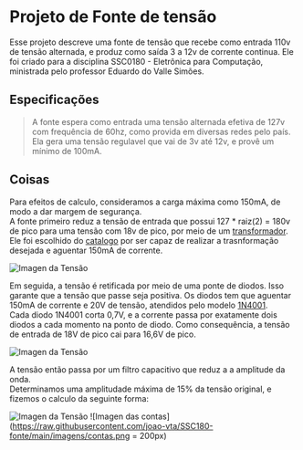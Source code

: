# Projeto de Fonte de tensão
Esse projeto descreve uma fonte de tensão que recebe como entrada 110v de tensão alternada, e produz como saída 3 a 12v de corrente continua. Ele foi criado para a disciplina SSC0180 - Eletrônica para Computação, ministrada pelo professor Eduardo do Valle Simões.

## Especificações
> A fonte espera como entrada uma tensão alternada efetiva de 127v com frequência de 60hz, como provida em diversas redes pelo país. Ela gera uma tensão regulavel que vai de 3v até 12v, e provê um mínimo de 100mA. 

## Coisas
Para efeitos de calculo, consideramos a carga máxima como 150mA, de modo a dar margem de segurança.  
A fonte primeiro reduz a tensão de entrada que possui 127 * raiz(2) = 180v de pico para uma tensão com 18v de pico, por meio de um [transformador](https://www.extra.com.br/Ferramentas/FerramentasEletricas/Acessoriosferramentas/transformador-trafo-18-18v-100ma-bivolt-eletronica-1500438418.html?IdSku=1500438418). Ele foi escolhido do [catalogo](http://www.transformadoreslider.com.br/catalogo/catalogo.pdf) por ser capaz de realizar a trasnformação desejada e aguentar 150mA de corrente.

![Imagen da Tensão](https://raw.githubusercontent.com/joao-vta/SSC180-fonte/main/imagens/tensaoAlternada127v.png)

Em seguida, a tensão é retificada por meio de uma ponte de diodos. Isso garante que a tensão que passe seja positiva. Os diodos tem que aguentar 150mA de corrente e 20V de tensão, atendidos pelo modelo [1N4001](https://www.baudaeletronica.com.br/diodo-1n4001.html).  
Cada diodo 1N4001 corta 0,7V, e a corrente passa por exatamente dois diodos a cada momento na ponto de diodo. Como consequência, a tensão de entrada de 18V de pico cai para 16,6V de pico.  

![Imagen da Tensão](https://raw.githubusercontent.com/joao-vta/SSC180-fonte/main/imagens/cmpletaRetificada.png)

A tensão então passa por um filtro capacitivo que reduz a a amplitude da onda.  
Determinamos uma amplitudade máxima de 15% da tensão original, e fizemos o calculo da seguinte forma:  

![Imagen da Tensão](https://raw.githubusercontent.com/joao-vta/SSC180-fonte/main/imagens/ripple.png) ![Imagen das contas](https://raw.githubusercontent.com/joao-vta/SSC180-fonte/main/imagens/contas.png = 200px)

